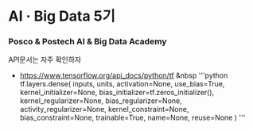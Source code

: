 # AI · Big Data 5기

### Posco & Postech AI & Big Data Academy

API문서는 자주 확인하자
- https://www.tensorflow.org/api_docs/python/tf
&nbsp '''python
tf.layers.dense(
    inputs,
    units,
    activation=None,
    use_bias=True,
    kernel_initializer=None,
    bias_initializer=tf.zeros_initializer(),
    kernel_regularizer=None,
    bias_regularizer=None,
    activity_regularizer=None,
    kernel_constraint=None,
    bias_constraint=None,
    trainable=True,
    name=None,
    reuse=None
)
'''

